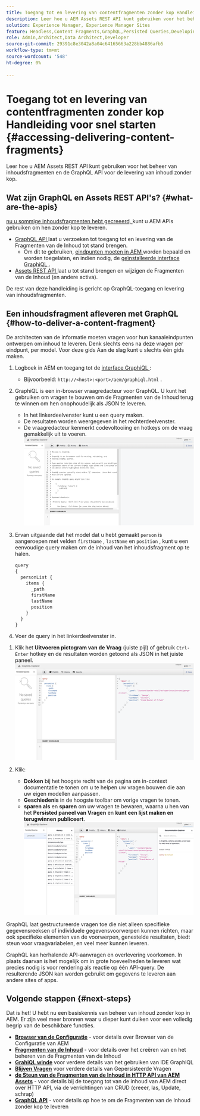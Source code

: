 ```yaml
---
title: Toegang tot en levering van contentfragmenten zonder kop Handleiding voor snel starten
description: Leer hoe u AEM Assets REST API kunt gebruiken voor het beheren van inhoudsfragmenten en de GraphQL API voor het zonder kop leveren van inhoud met fragmenten.
solution: Experience Manager, Experience Manager Sites
feature: Headless,Content Fragments,GraphQL,Persisted Queries,Developing
role: Admin,Architect,Data Architect,Developer
source-git-commit: 29391c8e3042a8a04c64165663a228bb4886afb5
workflow-type: tm+mt
source-wordcount: '548'
ht-degree: 0%

---
```


# Toegang tot en levering van contentfragmenten zonder kop Handleiding voor snel starten {#accessing-delivering-content-fragments}

Leer hoe u AEM Assets REST API kunt gebruiken voor het beheer van inhoudsfragmenten en de GraphQL API voor de levering van inhoud zonder kop.

## Wat zijn GraphQL en Assets REST API&#39;s? {#what-are-the-apis}

[ nu u sommige inhoudsfragmenten hebt gecreeerd, ](create-content-fragment.md) kunt u AEM APIs gebruiken om hen zonder kop te leveren.

* [ GraphQL API ](/help/sites-developing/headless/graphql-api/graphql-api-content-fragments.md) laat u verzoeken tot toegang tot en levering van de Fragmenten van de Inhoud tot stand brengen.
   * Om dit te gebruiken, [ eindpunten moeten in AEM ](/help/sites-developing/headless/graphql-api/graphql-endpoint.md#enabling-graphql-endpoint) worden bepaald en worden toegelaten, en indien nodig, de [ geïnstalleerde interface GraphiQL ](/help/sites-developing/headless/graphql-api/graphql-api-content-fragments.md#installing-graphiql-interface).
* [ Assets REST API ](/help/assets/assets-api-content-fragments.md) laat u tot stand brengen en wijzigen de Fragmenten van de Inhoud (en andere activa).

De rest van deze handleiding is gericht op GraphQL-toegang en levering van inhoudsfragmenten.

## Een inhoudsfragment afleveren met GraphQL {#how-to-deliver-a-content-fragment}

De architecten van de informatie moeten vragen voor hun kanaaleindpunten ontwerpen om inhoud te leveren. Denk slechts eens na deze vragen per eindpunt, per model. Voor deze gids Aan de slag kunt u slechts één gids maken.

1. Logboek in AEM en toegang tot de [ interface GraphiQL ](/help/sites-developing/headless/graphql-api/graphiql-ide.md):
   * Bijvoorbeeld: `http://<host>:<port>/aem/graphiql.html` .

1. GraphiQL is een in-browser vraagredacteur voor GraphQL. U kunt het gebruiken om vragen te bouwen om de Fragmenten van de Inhoud terug te winnen om hen onophoudelijk als JSON te leveren.
   * In het linkerdeelvenster kunt u een query maken.
   * De resultaten worden weergegeven in het rechterdeelvenster.
   * De vraagredacteur kenmerkt codevoltooiing en hotkeys om de vraag gemakkelijk uit te voeren.
     ![ GraphiQL redacteur ](assets/graphiql.png)

1. Ervan uitgaande dat het model dat u hebt gemaakt `person` is aangeroepen met velden `firstName` , `lastName` en `position` , kunt u een eenvoudige query maken om de inhoud van het inhoudsfragment op te halen.

   ```text
   query 
   {
     personList {
       items {
         _path
         firstName
         lastName
         position
       }
     }
   }
   ```

1. Voer de query in het linkerdeelvenster in.
<!--
   ![GraphiQL query](assets/graphiql-query.png)
-->

1. Klik het **Uitvoeren pictogram van de Vraag** (juiste pijl) of gebruik `Ctrl-Enter` hotkey en de resultaten worden getoond als JSON in het juiste paneel.
   ![ GraphiQL resultaten ](assets/graphiql-results.png)

1. Klik:
   * **Dokken** bij het hoogste recht van de pagina om in-context documentatie te tonen om u te helpen uw vragen bouwen die aan uw eigen modellen aanpassen.
   * **Geschiedenis** in de hoogste toolbar om vorige vragen te tonen.
   * **sparen als** en **sparen** om uw vragen te bewaren, waarna u hen van het **Persisted paneel van Vragen** en **kunt een lijst maken en terugwinnen publiceert**.
     ![ documentatie GraphiQL ](assets/graphiql-documentation.png)

GraphQL laat gestructureerde vragen toe die niet alleen specifieke gegevensreeksen of individuele gegevensvoorwerpen kunnen richten, maar ook specifieke elementen van de voorwerpen, genestelde resultaten, biedt steun voor vraagvariabelen, en veel meer kunnen leveren.

GraphQL kan herhalende API-aanvragen en overlevering voorkomen. In plaats daarvan is het mogelijk om in grote hoeveelheden te leveren wat precies nodig is voor rendering als reactie op één API-query. De resulterende JSON kan worden gebruikt om gegevens te leveren aan andere sites of apps.

## Volgende stappen {#next-steps}

Dat is het! U hebt nu een basiskennis van beheer van inhoud zonder kop in AEM. Er zijn veel meer bronnen waar u dieper kunt duiken voor een volledig begrip van de beschikbare functies.

* **[Browser van de Configuratie](create-configuration.md)** - voor details over Browser van de Configuratie van AEM
* **[Fragmenten van de Inhoud](/help/assets/content-fragments/content-fragments.md)** - voor details over het creëren van en het beheren van de Fragmenten van de Inhoud
* **[GrahiQL winde](/help/sites-developing/headless/graphql-api/graphiql-ide.md)** voor verdere details van het gebruiken van IDE GraphiQL
* **[Blijven Vragen](/help/sites-developing/headless/graphql-api/persisted-queries.md)** voor verdere details van Gepersisteerde Vragen
* **[de Steun van de Fragmenten van de Inhoud in HTTP API van AEM Assets](/help/assets/assets-api-content-fragments.md)** - voor details bij de toegang tot van de inhoud van AEM direct over HTTP API, via de verrichtingen van CRUD (creeer, las, Update, schrap)
* **[GraphQL API](/help/sites-developing/headless/graphql-api/graphql-api-content-fragments.md)** - voor details op hoe te om de Fragmenten van de Inhoud zonder kop te leveren
